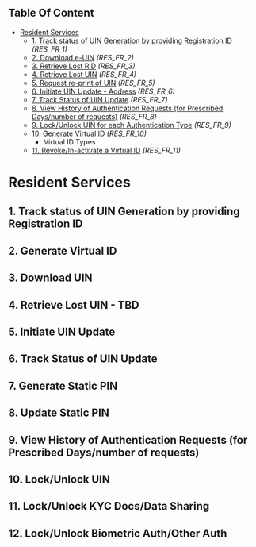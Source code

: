 ## Table Of Content
- [Resident Services](#resident-services)
  * [1. Track status of UIN Generation by providing Registration ID](#1-track-status-of-uin-generation-by-providing-registration-id) _(RES_FR_1)_
  * [2. Download e-UIN](#3-download-uin) _(RES_FR_2)_
  * [3. Retrieve Lost RID](#11-lockunlock-kyc-docsdata-sharing) _(RES_FR_3)_
  * [4. Retrieve Lost UIN](#4-retrieve-lost-uin---tbd) _(RES_FR_4)_
  * [5. Request re-print of UIN](#11-lockunlock-kyc-docsdata-sharing) _(RES_FR_5)_
  * [6. Initiate UIN Update - Address](#5-initiate-uin-update) _(RES_FR_6)_
  * [7. Track Status of UIN Update](#6-track-status-of-uin-update) _(RES_FR_7)_
  * [8. View History of Authentication Requests (for Prescribed Days/number of requests)](#9-view-history-of-authentication-requests-for-prescribed-daysnumber-of-requests) _(RES_FR_8)_
  * [9. Lock/Unlock UIN for each Authentication Type](#10-lockunlock-uin) _(RES_FR_9)_
  * [10. Generate Virtual ID](#2-generate-virtual-id) _(RES_FR_10)_
    * Virtual ID Types
  * [11. Revoke/In-activate a Virtual ID](#2-generate-virtual-id) _(RES_FR_11)_

# Resident Services
## 1. Track status of UIN Generation by providing Registration ID
## 2. Generate Virtual ID
## 3. Download UIN
## 4. Retrieve Lost UIN - TBD
## 5. Initiate UIN Update
## 6. Track Status of UIN Update
## 7. Generate Static PIN
## 8. Update Static PIN 
## 9. View History of Authentication Requests (for Prescribed Days/number of requests)
## 10. Lock/Unlock UIN
## 11. Lock/Unlock KYC Docs/Data Sharing 
## 12. Lock/Unlock Biometric Auth/Other Auth

